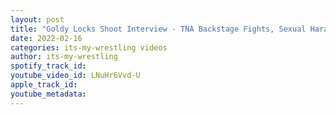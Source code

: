 ```yaml
---
layout: post
title: "Goldy Locks Shoot Interview - TNA Backstage Fights, Sexual Harassment, AJ Styles & More"
date: 2022-02-16
categories: its-my-wrestling videos
author: its-my-wrestling
spotify_track_id: 
youtube_video_id: LNuHr6Vvd-U
apple_track_id: 
youtube_metadata: 
---
```

